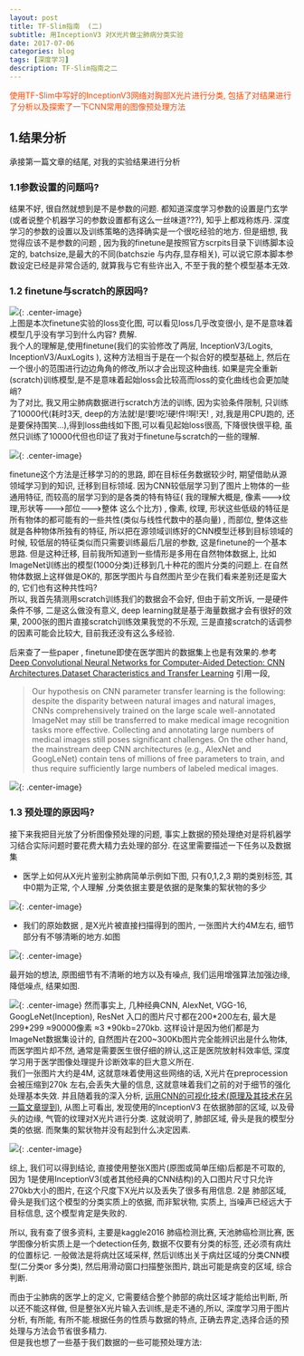 ```yaml
---
layout: post
title: TF-Slim指南  (二)
subtitle: 用InceptionV3 对X光片做尘肺病分类实验
date: 2017-07-06
categories: blog
tags: [深度学习]
description: TF-Slim指南之二
---
```

<span style='color:OrangeRed '>使用TF-Slim中写好的InceptionV3网络对胸部X光片进行分类, 包括了对结果进行了分析以及探索了一下CNN常用的图像预处理方法</span>
## 1.结果分析
承接第一篇文章的结尾, 对我的实验结果进行分析  
### 1.1参数设置的问题吗?
结果不好, 很自然就想到是不是参数的问题. 都知道深度学习参数的设置是门玄学(或者说整个机器学习的参数设置都有这么一丝味道???), 知乎上都戏称炼丹. 深度学习的参数的设置以及训练策略的选择确实是一个很吃经验的地方. 但是细想, 我觉得应该不是参数的问题 , 因为我的finetune是按照官方scrpits目录下训练脚本设定的, batchsize,是最大的不同(batchszie 与内存,显存相关), 可以说它原本脚本参数设定已经是非常合适的, 就算我与它有些许出入, 不至于我的整个模型基本无效.

### 1.2 finetune与scratch的原因吗?  

![](/img/my_article_images/20170706-tfslim-my-project/loss.png){: .center-image}  
上图是本次finetune实验的loss变化图, 可以看见loss几乎改变很小, 是不是意味着模型几乎没有学习到什么内容? 费解.  
我个人的理解是,使用finetune(我们的实验修改了两层, InceptionV3/Logits, InceptionV3/AuxLogits ), 这种方法相当于是在一个拟合好的模型基础上, 然后在一个很小的范围进行边边角角的修改,所以才会出现这种曲线. 如果是完全重新(scratch)训练模型,是不是意味着起始loss会比较高而loss的变化曲线也会更加陡峭?  
为了对比, 我又用尘肺病数据进行scratch方法的训练, 因为实验条件限制, 只训练了10000代(耗时3天, deep的方法就!是!要!吃!硬!件!啊!天! , 对,我是用CPU跑的, 还是要保持围笑...),得到loss曲线如下图,可以看见起始loss很高, 下降很快很平稳, 虽然只训练了10000代但也印证了我对于finetune与scratch的一些的理解.  

![](/img/my_article_images/20170706-tfslim-my-project/scratch_loss.png){: .center-image}  

finetune这个方法是迁移学习的的思路, 即在目标任务数据较少时, 期望借助从源领域学习到的知识, 迁移到目标领域. 因为CNN较低层学习到了图片上物体的一些通用特征, 而较高的层学习到的是各类的特有特征( 我的理解大概是, 像素--->纹理,形状等--->部位--->整体 这么个比方) , 像素, 纹理, 形状这些低级的特征是所有物体的都可能有的一些共性(类似与线性代数中的基向量) , 而部位, 整体这些就是各种物体所独有的特征, 所以把在源领域训练好的CNN模型迁移到目标领域的时候, 较低层的特征类似而只需要训练最后几层的参数, 这是finetune的一个基本思路. 但是这种迁移, 目前我所知道到一些情形是多用在自然物体数据上, 比如ImageNet训练出的模型(1000分类)迁移到几十种花的图片分类的问题上. 在自然物体数据上这样做是OK的, 那医学图片与自然图片至少在我们看来差别还是蛮大的, 它们也有这种共性吗?  
 所以, 我首先猜测用scratch训练我们的数据会不会好, 但由于前文所诉, 一是硬件条件不够, 二是这么做没有意义, deep learning就是基于海量数据才会有很好的效果, 2000张的图片直接scratch训练效果我觉的不乐观, 三是直接scratch的话调参的因素可能会比较大, 目前我还没有这么多经验.  
 
 后来查了一些paper , finetune即使在医学图片的数据集上也是有效果的.参考[Deep Convolutional Neural Networks for Computer-Aided Detection: CNN Architectures,Dataset Characteristics and Transfer Learning](https://arxiv.org/abs/1602.03409) 引用一段,
>Our hypothesis on CNN parameter transfer learning is the following: despite the disparity between natural images and natural images, CNNs comprehensively trained on the large scale well-annotated ImageNet may still be transferred to make medical image recognition tasks more effective. Collecting and annotating large numbers of medical images still poses significant challenges. On the other hand, the mainstream deep CNN architectures (e.g., AlexNet and GoogLeNet) contain tens of millions of free parameters to train, and thus require sufficiently large numbers of labeled medical images.  

![](/img/my_article_images/20170706-tfslim-my-project/03.png){: .center-image}  

### 1.3 预处理的原因吗?
接下来我把目光放了分析图像预处理的问题, 事实上数据的预处理绝对是将机器学习结合实际问题时要花费大精力去处理的部分.
在这里需要描述一下任务以及数据集  

* 医学上如何从X光片鉴别尘肺病简单示例如下图, 只有0,1,2,3 期的类别标签,  其中0期为正常, 个人理解 ,分类依据主要是依据的是聚集的絮状物的多少  

![](/img/my_article_images/20170706-tfslim-my-project/04.png){: .center-image}  

* 我们的原始数据 , 是X光片被直接扫描得到的图片, 一张图片大约4M左右, 细节部分有不够清晰的地方.如图  

![](/img/my_article_images/20170706-tfslim-my-project/05.png){: .center-image}  

最开始的想法, 原图细节有不清晰的地方以及有噪点, 我们运用增强算法加强边缘, 降低噪点, 结果如图.  

![](/img/my_article_images/20170706-tfslim-my-project/06.png){: .center-image}
然而事实上, 几种经典CNN,  AlexNet, VGG-16, GoogLeNet(Inception), ResNet 入口的图片尺寸都在200\*200左右, 最大是299*299 ≈90000像素 ≈3 \*90kb=270kb. 这样设计是因为他们都是为ImageNet数据集设计的, 自然图片在200~300Kb图片完全能辨识出是什么物体, 而医学图片却不然, 通常是需要医生很仔细的辨认,这正是医院放射科效率低, 深度学习用于医学图像处理提升诊断效率的巨大意义所在.  
我们一张图片大约是4M, 这就意味着使用这些网络的话, X光片在preprocession会被压缩到270k 左右,会丢失大量的信息, 这就意味着我们之前的对于细节的强化处理基本失效. 
并且随着我的深入分析, [ 运用CNN的可视化技术(原理及其技术在另一篇文章提到)](), 从图上可看出, 发现使用的InceptionV3 在依据肺部的区域, 以及骨头的边缘, 气管的纹理对X光片进行分类. 这就说明了, 肺部区域, 骨头是我的模型分类的依据. 而聚集的絮状物并没有起到什么决定因素.  

![](/img/my_article_images/20170706-tfslim-my-project/07.png){: .center-image}  

综上, 我们可以得到结论, 直接使用整张X图片(原图或简单压缩)后都是不可取的, 因为 1是使用InceptionV3(或者其他经典的CNN结构)的入口图片尺寸只允许270kb大小的图片, 在这个尺度下X光片以及丢失了很多有用信息. 2是 肺部区域, 骨头是我们这个模型的分类实质上的依据, 而非絮状物, 实质上, 当噪声已经远大于目标信息, 这个模型肯定是失败的.  

所以, 我有查了很多资料, 主要是kaggle2016 肺癌检测比赛, 天池肺癌检测比赛, 医学图像分析实质上是一个detection任务, 数据不仅要有分类的标签, 还必须有病灶的位置标记. 一般做法是将病灶区域采样, 然后训练出关于病灶区域的分类CNN模型(二分类or 多分类), 然后用滑动窗口扫描整张图片, 跳出可能是病变的区域, 综合判断.   

而由于尘肺病的医学上的定义, 它需要结合整个肺部的病灶区域才能给出判断, 所以还不能这样做, 但是整张X光片输入去训练,是走不通的,所以, 深度学习用于图片分析, 有所能, 有所不能.根据任务的性质与数据的特点, 正确去界定,选择合适的预处理与方法会节省很多精力.  
但是我也想了一些基于我们数据的一些可能预处理方法:





